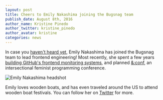 ```yaml
---
layout: post
title: Cheers to Emily Nakashima joining the Bugsnag team
publish_date: August 8th, 2016
author_name: Kristine Pinedo
author_twitter: kristine_pinedo
author_avatar: kristine
categories: news
---
```


In case you [haven't heard yet](https://twitter.com/kcshearon/status/632241637289144321), Emily Nakashima has joined the Bugsnag team to lead frontend engineering! Most recently, she spent a few years [building GitHub's frontend monitoring systems](http://githubengineering.com/browser-monitoring-for-github-com/), and planned [&:conf](http://andconf.io), an intersectional feminist programming conference.

![Emily Nakashima headshot](/img/posts/emilynakashima.jpeg)

Emily loves wooden boats, and has even traveled around the US to attend wooden boat festivals. You can follow her on [Twitter](https://twitter.com/eanakashima) for more.
